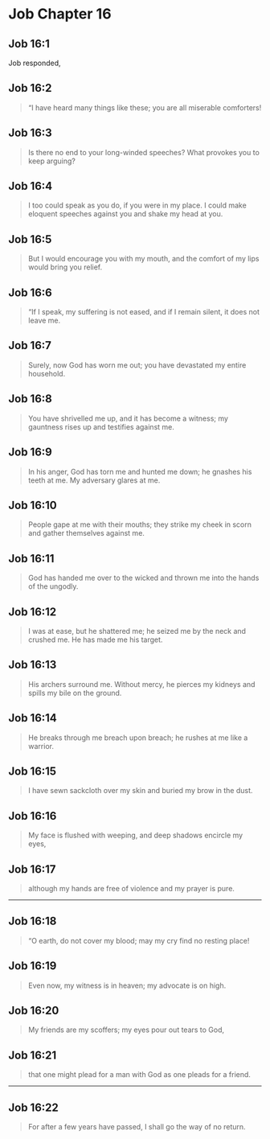 # Job Chapter 16

## Job 16:1

Job responded,

## Job 16:2

> “I have heard many things like these;
> you are all miserable comforters!

## Job 16:3

> Is there no end to your long-winded speeches?
> What provokes you to keep arguing?

## Job 16:4

> I too could speak as you do,
> if you were in my place.
> I could make eloquent speeches against you
> and shake my head at you.

## Job 16:5

> But I would encourage you with my mouth,
> and the comfort of my lips would bring you relief.

## Job 16:6

> “If I speak, my suffering is not eased,
> and if I remain silent, it does not leave me.

## Job 16:7

> Surely, now God has worn me out;
> you have devastated my entire household.

## Job 16:8

> You have shrivelled me up,
> and it has become a witness;
> my gauntness rises up
> and testifies against me.

## Job 16:9

> In his anger, God has torn me and hunted me down;
> he gnashes his teeth at me.
> My adversary glares at me.

## Job 16:10

> People gape at me with their mouths;
> they strike my cheek in scorn
> and gather themselves against me.

## Job 16:11

> God has handed me over to the wicked
> and thrown me into the hands of the ungodly.

## Job 16:12

> I was at ease, but he shattered me;
> he seized me by the neck and crushed me.
> He has made me his target.

## Job 16:13

> His archers surround me.
> Without mercy, he pierces my kidneys
> and spills my bile on the ground.

## Job 16:14

> He breaks through me breach upon breach;
> he rushes at me like a warrior.

## Job 16:15

> I have sewn sackcloth over my skin
> and buried my brow in the dust.

## Job 16:16

> My face is flushed with weeping,
> and deep shadows encircle my eyes,

## Job 16:17

> although my hands are free of violence
> and my prayer is pure.

---

## Job 16:18

> “O earth, do not cover my blood;
> may my cry find no resting place!

## Job 16:19

> Even now, my witness is in heaven;
> my advocate is on high.

## Job 16:20

> My friends are my scoffers;
> my eyes pour out tears to God,

## Job 16:21

> that one might plead for a man with God
> as one pleads for a friend.

---

## Job 16:22

> For after a few years have passed,
> I shall go the way of no return.
